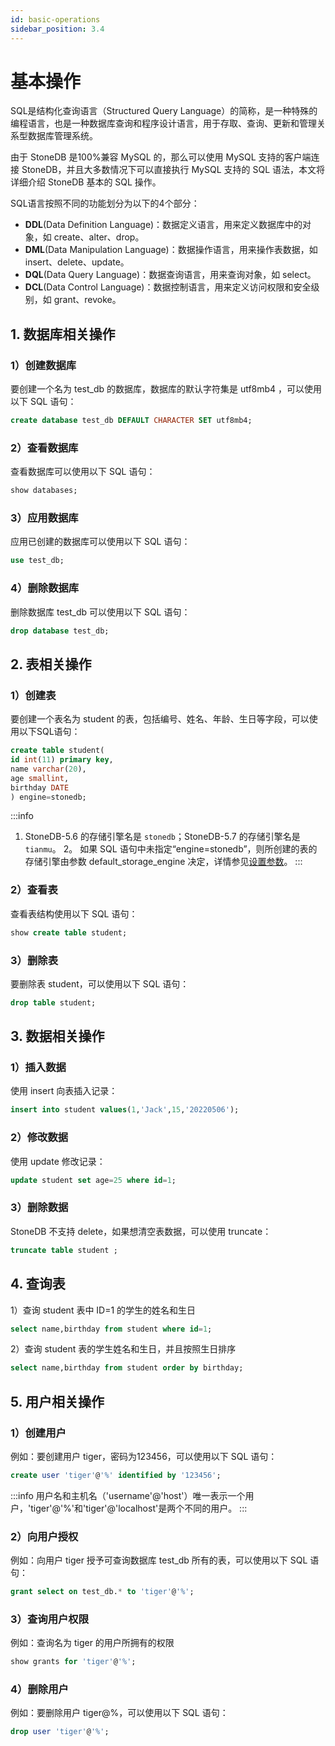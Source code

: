 ```yaml
---
id: basic-operations
sidebar_position: 3.4
---
```


# 基本操作

SQL是结构化查询语言（Structured Query Language）的简称，是一种特殊的编程语言，也是一种数据库查询和程序设计语言，用于存取、查询、更新和管理关系型数据库管理系统。

由于 StoneDB 是100%兼容 MySQL 的，那么可以使用 MySQL 支持的客户端连接 StoneDB，并且大多数情况下可以直接执行 MySQL 支持的 SQL 语法，本文将详细介绍 StoneDB 基本的 SQL 操作。

SQL语言按照不同的功能划分为以下的4个部分：

- **DDL**(Data Definition Language)：数据定义语言，用来定义数据库中的对象，如 create、alter、drop。
- **DML**(Data Manipulation Language)：数据操作语言，用来操作表数据，如 insert、delete、update。
- **DQL**(Data Query Language)：数据查询语言，用来查询对象，如 select。
- **DCL**(Data Control Language)：数据控制语言，用来定义访问权限和安全级别，如 grant、revoke。
## 1. 数据库相关操作
### 1）创建数据库
要创建一个名为 test_db 的数据库，数据库的默认字符集是 utf8mb4 ，可以使用以下 SQL 语句：
```sql
create database test_db DEFAULT CHARACTER SET utf8mb4;
```
### 2）查看数据库
查看数据库可以使用以下 SQL 语句：
```sql
show databases;
```
### 3）应用数据库
应用已创建的数据库可以使用以下 SQL 语句：
```sql
use test_db;
```
### 4）删除数据库
删除数据库 test_db 可以使用以下 SQL 语句：
```sql
drop database test_db;
```
## 2. 表相关操作
### 1）创建表
要创建一个表名为 student 的表，包括编号、姓名、年龄、生日等字段，可以使用以下SQL语句：
```sql
create table student(
id int(11) primary key,
name varchar(20),
age smallint,
birthday DATE
) engine=stonedb;
```
:::info
1. StoneDB-5.6 的存储引擎名是 `stonedb`；StoneDB-5.7 的存储引擎名是 `tianmu`。
2。 如果 SQL 语句中未指定“engine=stonedb”，则所创建的表的存储引擎由参数 default_storage_engine 决定，详情参见[设置参数](../04-developer-guide/05-appendix/configuration-parameters.md)。
:::
### 2）查看表
查看表结构使用以下 SQL 语句：
```sql
show create table student;
```
### 3）删除表
要删除表 student，可以使用以下 SQL 语句：
```sql
drop table student;
```
## 3. 数据相关操作
### 1）插入数据
使用 insert 向表插入记录：
```sql
insert into student values(1,'Jack',15,'20220506');
```
### 2）修改数据
使用 update 修改记录：
```sql
update student set age=25 where id=1;
```
### 3）删除数据
StoneDB 不支持 delete，如果想清空表数据，可以使用 truncate：
```sql
truncate table student ;
```
## 4. 查询表
1）查询 student 表中 ID=1 的学生的姓名和生日
```sql
select name,birthday from student where id=1;
```

2）查询 student 表的学生姓名和生日，并且按照生日排序
```sql
select name,birthday from student order by birthday;
```
## 5. 用户相关操作
### 1）创建用户
例如：要创建用户 tiger，密码为123456，可以使用以下 SQL 语句：
```sql
create user 'tiger'@'%' identified by '123456';
```
:::info
用户名和主机名（'username'@'host'）唯一表示一个用户，'tiger'@'%'和'tiger'@'localhost'是两个不同的用户。
:::
### 2）向用户授权
例如：向用户 tiger 授予可查询数据库 test_db 所有的表，可以使用以下 SQL 语句：
```sql
grant select on test_db.* to 'tiger'@'%';
```
### 3）查询用户权限
例如：查询名为 tiger 的用户所拥有的权限
```sql
show grants for 'tiger'@'%';
```
### 4）删除用户
例如：要删除用户 tiger@%，可以使用以下 SQL 语句：
```sql
drop user 'tiger'@'%';
```